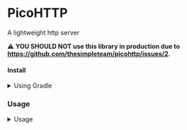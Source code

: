 # PicoHTTP
A lightweight http server

:warning: **YOU SHOULD NOT use this library in production due to https://github.com/thesimpleteam/picohttp/issues/2.**

#### Install

<details>
  <summary>Using Gradle</summary>
  
```groovy
repositories {
  //...
  maven {
    url 'https://maven.thesimpleteam.net/snapshots'
  }
}

dependencies {
  //...
  implementation "net.thesimpleteam:picoHTTP:1.3-SNAPSHOT"
}
```
</details>

### Usage
<details>
  <summary>Usage</summary>

```java
public class Server {
  public static void main(String[] args) {
    try(PicoHTTP http = new PicoHTTP(8080)) {
      http.addRoutes(Server.class, new Server());
      http.addRoute("/test.js", (client) -> client.send(200, "OK", ContentTypes.JS, "console.log('Hello World')"));
      http.run();
      while(true) {} //It's a way to avoid closing the server
    }
  }

  //Automatically added
  @Path("/")
  public void helloWorld(Client client) throws IOException {
    client.send(200, "Ok", ContentTypes.PLAIN, "Hello World");
  }

  @Path(value = "/", method = HTTPMethods.POST)
  public void postExamle(Client client) throws IOException {
    String data = client.data();
    String contentType = client.getHeaders().get("Content-Type");
    //Your code
    client.send(501, "Not Implemented");
  }

  @Path("/hello/\\w+") //Regex example
  public void helloSomeone(Client client) throws IOException {
    String name = client.path().split("/")[2]; //When you split the path it should return something like {"", "hello", "(theName)"}
    client.send(200, "Ok", ContentTypes.PLAIN, "Hello " + name);
  }
}
```
</details>
